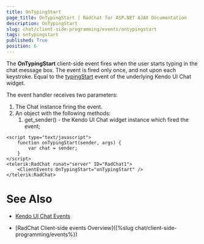 ```yaml
---
title: OnTypingStart
page_title: OnTypingStart | RadChat for ASP.NET AJAX Documentation
description: OnTypingStart
slug: chat/client-side-programming/events/ontypingstart
tags: ontypingstart
published: True
position: 6
---
```


The **OnTypingStart** client-side event fires when the user starts typing in the chat message box. The event is fired only once, and not upon each keystroke. Equal to the [typingStart](https://docs.telerik.com/kendo-ui/api/javascript/ui/chat/events/typingstart) event of the underlying Kendo UI Chat widget.

The event handler receives two parameters:

1. The Chat instance firing the event.
2. An object with the following methods:
    1. get_sender() - the Kendo UI Chat widget instance which fired the event; 

````ASPNET
<script type="text/javascript">
    function onTypingStart(sender, args) {
        var chat = sender;     
    }
</script>
<telerik:RadChat runat="server" ID="RadChat1">
    <ClientEvents OnTypingStart="onTypingStart" />
</telerik:RadChat>
````

# See Also

 * [Kendo UI Chat Events](http://docs.telerik.com/kendo-ui/api/javascript/ui/chat#events)

 * [RadChat Client-side events Overview]({%slug chat/client-side-programming/events%})

